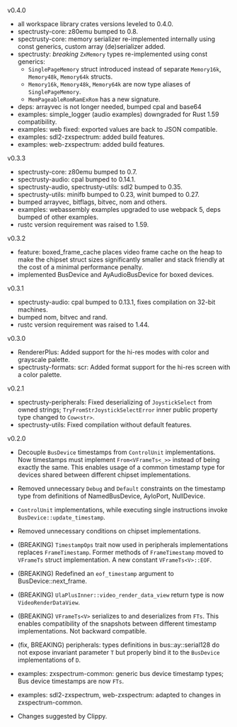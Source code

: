 v0.4.0
* all workspace library crates versions leveled to 0.4.0.
* spectrusty-core: z80emu bumped to 0.8.
* spectrusty-core: memory serializer re-implemented internally using const generics, custom array (de)serializer added.
* spectrusty: *breaking* `ZxMemory` types re-implemented using const generics:
  - `SinglePageMemory` struct introduced instead of separate `Memory16k`, `Memory48k`, `Memory64k` structs.
  - `Memory16k`, `Memory48k`, `Memory64k` are now type aliases of `SinglePageMemory`.
  - `MemPageableRomRamExRom` has a new signature.
* deps: arrayvec is not longer needed, bumped cpal and base64
* examples: simple_logger (audio examples) downgraded for Rust 1.59 compatibility.
* examples: web fixed: exported values are back to JSON compatible.
* examples: sdl2-zxspectrum: added build features.
* examples: web-zxspectrum: added build features.

v0.3.3
* spectrusty-core: z80emu bumped to 0.7.
* spectrusty-audio: cpal bumped to 0.14.1.
* spectrusty-audio, spectrusty-utils: sdl2 bumped to 0.35.
* spectrusty-utils: minifb bumped to 0.23, winit bumped to 0.27.
* bumped arrayvec, bitflags, bitvec, nom and others.
* examples: webassembly examples upgraded to use webpack 5, deps bumped of other examples.
* rustc version requirement was raised to 1.59.

v0.3.2
* feature: boxed_frame_cache places video frame cache on the heap to make the chipset struct sizes significantly smaller and stack friendly at the cost of a minimal performance penalty.
* implemented BusDevice and AyAudioBusDevice for boxed devices.

v0.3.1
* spectrusty-audio: cpal bumped to 0.13.1, fixes compilation on 32-bit machines.
* bumped nom, bitvec and rand.
* rustc version requirement was raised to 1.44.

v0.3.0
* RendererPlus: Added support for the hi-res modes with color and grayscale palette.
* spectrusty-formats: scr: Added format support for the hi-res screen with a color palette.

v0.2.1

* spectrusty-peripherals: Fixed deserializing of `JoystickSelect` from owned strings; `TryFromStrJoystickSelectError` inner public property type changed to `Cow<str>`.
* spectrusty-utils: Fixed compilation without default features.

v0.2.0

* Decouple `BusDevice` timestamps from `ControlUnit` implementations. Now timestamps must implement `From<VFrameTs<_>>` instead of being exactly the same. This enables usage of a common timestamp type for devices shared between different chipset implementations.
* Removed unnecessary `Debug` and `Default` constraints on the timestamp type from definitions of NamedBusDevice, AyIoPort, NullDevice.
* `ControlUnit` implementations, while executing single instructions invoke `BusDevice::update_timestamp`.
* Removed unnecessary conditions on chipset implementations.
* (BREAKING) `TimestampOps` trait now used in peripherals implementations replaces `FrameTimestamp`. Former methods of `FrameTimestamp` moved to `VFrameTs` struct implementation. A new constant `VFrameTs<V>::EOF`.
* (BREAKING) Redefined an `eof_timestamp` argument to BusDevice::next_frame.
* (BREAKING) `UlaPlusInner::video_render_data_view` return type is now `VideoRenderDataView`.
* (BREAKING) `VFrameTs<V>` serializes to and deserializes from `FTs`. This enables compatibility of the snapshots between different timestamp implementations. Not backward compatible.
* (fix, BREAKING) peripherals: types definitions in bus::ay::serial128 do not expose invariant parameter `T` but properly bind it to the `BusDevice` implementations of `D`.

* examples: zxspectrum-common: generic bus device timestamp types; Bus device timestamps are now `FTs`.
* examples: sdl2-zxspectrum, web-zxspectrum: adapted to changes in zxspectrum-common.

* Changes suggested by Clippy.
